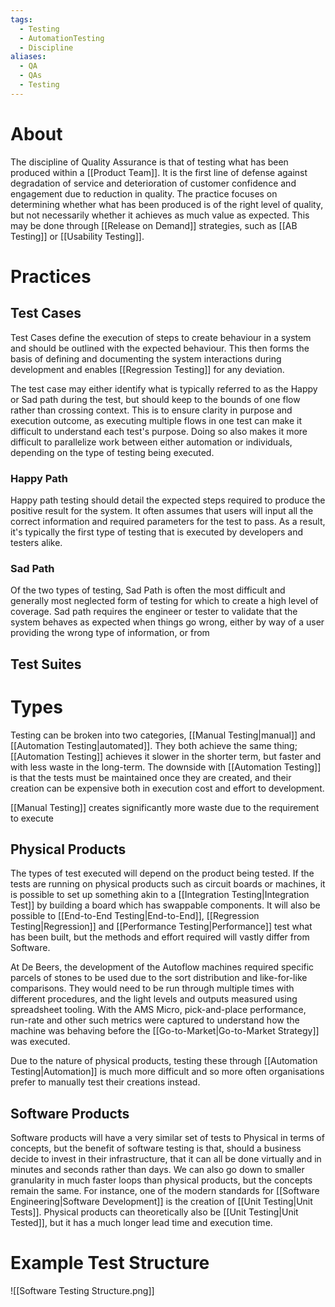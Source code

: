 ```yaml
---
tags:
  - Testing
  - AutomationTesting
  - Discipline
aliases:
  - QA
  - QAs
  - Testing
---
```

# About
The discipline of Quality Assurance is that of testing what has been produced within a [[Product Team]]. It is the first line of defense against degradation of service and deterioration of customer confidence and engagement due to reduction in quality. The practice focuses on determining whether what has been produced is of the right level of quality, but not necessarily whether it achieves as much value as expected. This may be done through [[Release on Demand]] strategies, such as [[AB Testing]] or [[Usability Testing]].
# Practices
## Test Cases
Test Cases define the execution of steps to create behaviour in a system and should be outlined with the expected behaviour. This then forms the basis of defining and documenting the system interactions during development and enables [[Regression Testing]] for any deviation.

The test case may either identify what is typically referred to as the Happy or Sad path during the test, but should keep to the bounds of one flow rather than crossing context. This is to ensure clarity in purpose and execution outcome, as executing multiple flows in one test can make it difficult to understand each test's purpose. Doing so also makes it more difficult to parallelize work between either automation or individuals, depending on the type of testing being executed.
### Happy Path
Happy path testing should detail the expected steps required to produce the positive result for the system. It often assumes that users will input all the correct information and required parameters for the test to pass. As a result, it's typically the first type of testing that is executed by developers and testers alike.
### Sad Path
Of the two types of testing, Sad Path is often the most difficult and generally most neglected form of testing for which to create a high level of coverage. Sad path requires the engineer or tester to validate that the system behaves as expected when things go wrong, either by way of a user providing the wrong type of information, or from 
## Test Suites

# Types
Testing can be broken into two categories, [[Manual Testing|manual]] and [[Automation Testing|automated]]. They both achieve the same thing; [[Automation Testing]] achieves it slower in the shorter term, but faster and with less waste in the long-term. The downside with [[Automation Testing]] is that the tests must be maintained once they are created, and their creation can be expensive both in execution cost and effort to development.

[[Manual Testing]] creates significantly more waste due to the requirement to execute
## Physical Products
The types of test executed will depend on the product being tested. If the tests are running on physical products such as circuit boards or machines, it is possible to set up something akin to a [[Integration Testing|Integration Test]] by building a board which has swappable components. It will also be possible to [[End-to-End Testing|End-to-End]], [[Regression Testing|Regression]] and [[Performance Testing|Performance]] test what has been built, but the methods and effort required will vastly differ from Software. 

At De Beers, the development of the Autoflow machines required specific parcels of stones to be used due to the sort distribution and like-for-like comparisons. They would need to be run through multiple times with different procedures, and the light levels and outputs measured using spreadsheet tooling. With the AMS Micro, pick-and-place performance, run-rate and other such metrics were captured to understand how the machine was behaving before the [[Go-to-Market|Go-to-Market Strategy]] was executed.

Due to the nature of physical products, testing these through [[Automation Testing|Automation]] is much more difficult and so more often organisations prefer to manually test their creations instead.
## Software Products
Software products will have a very similar set of tests to Physical in terms of concepts, but the benefit of software testing is that, should a business decide to invest in their infrastructure, that it can all be done virtually and in minutes and seconds rather than days. We can also go down to smaller granularity in much faster loops than physical products, but the concepts remain the same. For instance, one of the modern standards for [[Software Engineering|Software Development]] is the creation of [[Unit Testing|Unit Tests]]. Physical products can theoretically also be [[Unit Testing|Unit Tested]], but it has a much longer lead time and execution time. 

# Example Test Structure
![[Software Testing Structure.png]]